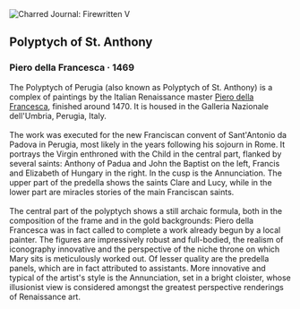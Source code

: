 <div class="artwork-of-the-day">
  <div class="container">
    <div class="img-wrapper">
      <img
        src="https://uploads1.wikiart.org/images/piero-della-francesca/polyptych-of-st-anthony(1).jpg!Large.jpg"
        alt="Charred Journal: Firewritten V" />
    </div>
    <div class="artwork-detail">
      <div class="artwork-origin"> 
        <h2 class="artwork-name">Polyptych of St. Anthony</h2>
        <h3 class="artist">
          Piero della Francesca
                    ·  1469
        </h3>
      </div>
      <p class="description">
        <span class="artwork-description-text ng-binding" ng-bind-html="viewModel.ArtworkOfTheDay.Description | unsafe">The Polyptych of Perugia (also known as Polyptych of St. Anthony) is a complex of paintings by the Italian Renaissance master <a target="_blank" href="/en/piero-della-francesca">Piero della Francesca</a>, finished around 1470. It is housed in the Galleria Nazionale dell'Umbria, Perugia, Italy.
<br>
<br>The work was executed for the new Franciscan convent of Sant'Antonio da Padova in Perugia, most likely in the years following his sojourn in Rome. It portrays the Virgin enthroned with the Child in the central part, flanked by several saints: Anthony of Padua and John the Baptist on the left, Francis and Elizabeth of Hungary in the right. In the cusp is the Annunciation. The upper part of the predella shows the saints Clare and Lucy, while in the lower part are miracles stories of the main Franciscan saints.
<br>
<br>The central part of the polyptych shows a still archaic formula, both in the composition of the frame and in the gold backgrounds: Piero della Francesca was in fact called to complete a work already begun by a local painter. The figures are impressively robust and full-bodied, the realism of iconography innovative and the perspective of the niche throne on which Mary sits is meticulously worked out. Of lesser quality are the predella panels, which are in fact attributed to assistants. More innovative and typical of the artist's style is the Annunciation, set in a bright cloister, whose illusionist view is considered amongst the greatest perspective renderings of Renaissance art.</span>
                        <div class="text-shadow-container" ng-show="showShadow" style=""></div>
      </p>
    </div>
  </div>

</div>
